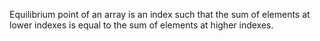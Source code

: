 Equilibrium point of an array is an index such that the sum of elements at lower indexes is equal to the sum of elements at higher indexes. 